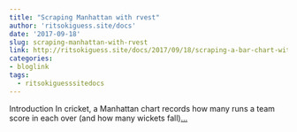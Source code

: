 ```yaml
---
title: "Scraping Manhattan with rvest"
author: 'ritsokiguess.site/docs'
date: '2017-09-18'
slug: scraping-manhattan-with-rvest
link: http://ritsokiguess.site/docs/2017/09/18/scraping-a-bar-chart-with-rvest/
categories:
- bloglink
tags:
  - ritsokiguesssitedocs
---
```


Introduction In cricket, a Manhattan chart records how many runs a team score in each over (and how many wickets fall)[... <i class="fas fa-external-link-alt"></i>](http://ritsokiguess.site/docs/2017/09/18/scraping-a-bar-chart-with-rvest/)

